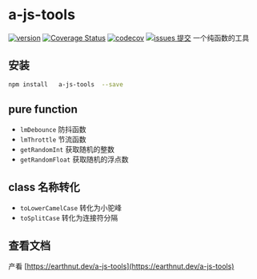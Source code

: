 # a-js-tools

[![version](<https://img.shields.io/npm/v/a-js-tools.svg?logo=npm&logoColor=rgb(0,0,0)&label=版本号&labelColor=rgb(73,73,228)&color=rgb(0,0,0)>)](https://www.npmjs.com/package/a-js-tools) [![Coverage Status](<https://img.shields.io/coverallsCoverage/github/earthnutDev/a-js-tools?logo=coveralls&label=coveralls&labelColor=rgb(12, 244, 39)&color=rgb(0,0,0)>)](https://coveralls.io/github/earthnutDev/a-js-tools?branch=main) [![codecov](<https://img.shields.io/codecov/c/github/earthnutDev/a-js-tools/main?logo=codecov&label=codecov&labelColor=rgb(7, 245, 245)&color=rgb(0,0,0)>)](https://codecov.io/gh/earthnutDev/a-js-tools) [![issues 提交](<https://img.shields.io/badge/issues-提交-rgb(255,0,63)?logo=github>)](https://github.com/earthnutDev/a-js-tools/issues)
一个纯函数的工具

## 安装

```sh
npm install   a-js-tools  --save
```

## pure function

- `lmDebounce` 防抖函数
- `lmThrottle` 节流函数
- `getRandomInt` 获取随机的整数
- `getRandomFloat` 获取随机的浮点数

## class 名称转化

- `toLowerCamelCase` 转化为小驼峰
- `toSplitCase` 转化为连接符分隔

## 查看文档

产看 [https://earthnut.dev/a-js-tools](https://earthnut.dev/a-js-tools)
